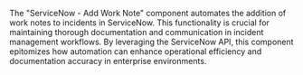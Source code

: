 The "ServiceNow - Add Work Note" component automates the addition of work notes to incidents in ServiceNow. This functionality is crucial for maintaining thorough documentation and communication in incident management workflows. By leveraging the ServiceNow API, this component epitomizes how automation can enhance operational efficiency and documentation accuracy in enterprise environments.
